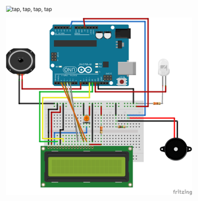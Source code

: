 ![tap, tap, tap, tap](https://github.com/victorman/ArduinoMetronome/blob/master/demonstration.gif)

![fritzing image](https://github.com/victorman/ArduinoMetronome/blob/master/metronome2-piezo_bb.png)

